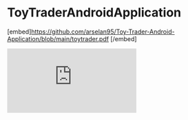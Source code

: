 # ToyTraderAndroidApplication

[embed]https://github.com/arselan95/Toy-Trader-Android-Application/blob/main/toytrader.pdf [/embed]

![pdf](https://github.com/arselan95/Toy-Trader-Android-Application/blob/main/toytrader.pdf)
